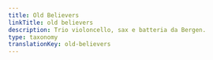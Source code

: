 ```yaml
---
title: Old Believers
linkTitle: old believers
description: Trio violoncello, sax e batteria da Bergen.
type: taxonomy
translationKey: old-believers
---
```

